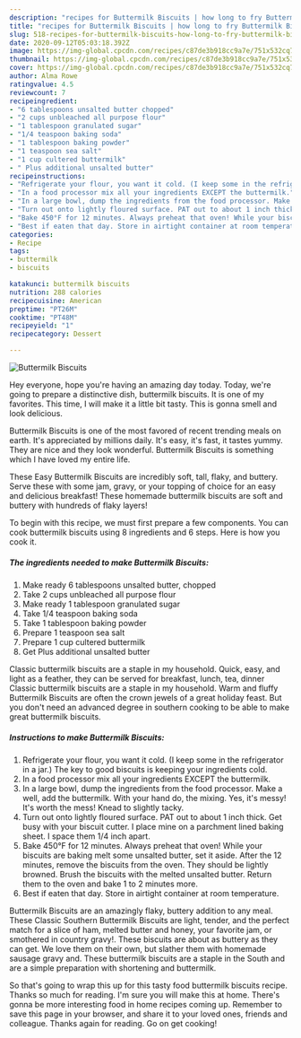 ```yaml
---
description: "recipes for Buttermilk Biscuits | how long to fry Buttermilk Biscuits"
title: "recipes for Buttermilk Biscuits | how long to fry Buttermilk Biscuits"
slug: 518-recipes-for-buttermilk-biscuits-how-long-to-fry-buttermilk-biscuits
date: 2020-09-12T05:03:18.392Z
image: https://img-global.cpcdn.com/recipes/c87de3b918cc9a7e/751x532cq70/buttermilk-biscuits-recipe-main-photo.jpg
thumbnail: https://img-global.cpcdn.com/recipes/c87de3b918cc9a7e/751x532cq70/buttermilk-biscuits-recipe-main-photo.jpg
cover: https://img-global.cpcdn.com/recipes/c87de3b918cc9a7e/751x532cq70/buttermilk-biscuits-recipe-main-photo.jpg
author: Alma Rowe
ratingvalue: 4.5
reviewcount: 7
recipeingredient:
- "6 tablespoons unsalted butter chopped"
- "2 cups unbleached all purpose flour"
- "1 tablespoon granulated sugar"
- "1/4 teaspoon baking soda"
- "1 tablespoon baking powder"
- "1 teaspoon sea salt"
- "1 cup cultered buttermilk"
- " Plus additional unsalted butter"
recipeinstructions:
- "Refrigerate your flour, you want it cold. (I keep some in the refrigerator in a jar.) The key to good biscuits is keeping your ingredients cold."
- "In a food processor mix all your ingredients EXCEPT the buttermilk."
- "In a large bowl, dump the ingredients from the food processor. Make a well, add the buttermilk. With your hand do, the mixing. Yes, it&#39;s messy! It&#39;s worth the mess! Knead to slightly tacky."
- "Turn out onto lightly floured surface. PAT out to about 1 inch thick. Get busy with your biscuit cutter. I place mine on a parchment lined baking sheet. I space them 1/4 inch apart."
- "Bake 450°F for 12 minutes. Always preheat that oven! While your biscuits are baking melt some unsalted butter, set it aside. After the 12 minutes, remove the biscuits from the oven. They should be lightly browned. Brush the biscuits with the melted unsalted butter. Return them to the oven and bake 1 to 2 minutes more."
- "Best if eaten that day. Store in airtight container at room temperature."
categories:
- Recipe
tags:
- buttermilk
- biscuits

katakunci: buttermilk biscuits 
nutrition: 288 calories
recipecuisine: American
preptime: "PT26M"
cooktime: "PT48M"
recipeyield: "1"
recipecategory: Dessert

---
```



![Buttermilk Biscuits](https://img-global.cpcdn.com/recipes/c87de3b918cc9a7e/751x532cq70/buttermilk-biscuits-recipe-main-photo.jpg)

Hey everyone, hope you're having an amazing day today. Today, we're going to prepare a distinctive dish, buttermilk biscuits. It is one of my favorites. This time, I will make it a little bit tasty. This is gonna smell and look delicious.

Buttermilk Biscuits is one of the most favored of recent trending meals on earth. It's appreciated by millions daily. It's easy, it's fast, it tastes yummy. They are nice and they look wonderful. Buttermilk Biscuits is something which I have loved my entire life.

These Easy Buttermilk Biscuits are incredibly soft, tall, flaky, and buttery. Serve these with some jam, gravy, or your topping of choice for an easy and delicious breakfast! These homemade buttermilk biscuits are soft and buttery with hundreds of flaky layers!


To begin with this recipe, we must first prepare a few components. You can cook buttermilk biscuits using 8 ingredients and 6 steps. Here is how you cook it.

<!--inarticleads1-->

##### The ingredients needed to make Buttermilk Biscuits:

1. Make ready 6 tablespoons unsalted butter, chopped
1. Take 2 cups unbleached all purpose flour
1. Make ready 1 tablespoon granulated sugar
1. Take 1/4 teaspoon baking soda
1. Take 1 tablespoon baking powder
1. Prepare 1 teaspoon sea salt
1. Prepare 1 cup cultered buttermilk
1. Get  Plus additional unsalted butter


Classic buttermilk biscuits are a staple in my household. Quick, easy, and light as a feather, they can be served for breakfast, lunch, tea, dinner Classic buttermilk biscuits are a staple in my household. Warm and fluffy Buttermilk Biscuits are often the crown jewels of a great holiday feast. But you don&#39;t need an advanced degree in southern cooking to be able to make great buttermilk biscuits. 

<!--inarticleads2-->

##### Instructions to make Buttermilk Biscuits:

1. Refrigerate your flour, you want it cold. (I keep some in the refrigerator in a jar.) The key to good biscuits is keeping your ingredients cold.
1. In a food processor mix all your ingredients EXCEPT the buttermilk.
1. In a large bowl, dump the ingredients from the food processor. Make a well, add the buttermilk. With your hand do, the mixing. Yes, it&#39;s messy! It&#39;s worth the mess! Knead to slightly tacky.
1. Turn out onto lightly floured surface. PAT out to about 1 inch thick. Get busy with your biscuit cutter. I place mine on a parchment lined baking sheet. I space them 1/4 inch apart.
1. Bake 450°F for 12 minutes. Always preheat that oven! While your biscuits are baking melt some unsalted butter, set it aside. After the 12 minutes, remove the biscuits from the oven. They should be lightly browned. Brush the biscuits with the melted unsalted butter. Return them to the oven and bake 1 to 2 minutes more.
1. Best if eaten that day. Store in airtight container at room temperature.


Buttermilk Biscuits are an amazingly flaky, buttery addition to any meal. These Classic Southern Buttermilk Biscuits are light, tender, and the perfect match for a slice of ham, melted butter and honey, your favorite jam, or smothered in country gravy!. These biscuits are about as buttery as they can get. We love them on their own, but slather them with homemade sausage gravy and. These buttermilk biscuits are a staple in the South and are a simple preparation with shortening and buttermilk. 

So that's going to wrap this up for this tasty food buttermilk biscuits recipe. Thanks so much for reading. I'm sure you will make this at home. There's gonna be more interesting food in home recipes coming up. Remember to save this page in your browser, and share it to your loved ones, friends and colleague. Thanks again for reading. Go on get cooking!
